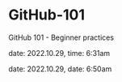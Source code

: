 # GitHub-101
GitHub 101 - Beginner practices

date: 2022.10.29, time: 6:31am

date: 2022.10.29, date: 6:50am
